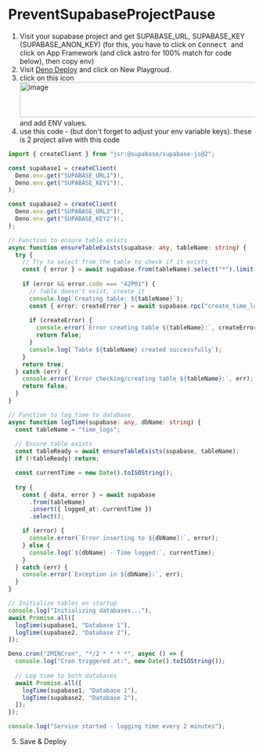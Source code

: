 # PreventSupabaseProjectPause

1. Visit your supabase project and get SUPABASE_URL, SUPABASE_KEY (SUPABASE_ANON_KEY)
(for this, you have to click on <kbd> Connect </kbd> and click on App Framework (and click astro for 100% match for code below), then copy env)
3. Visit [Deno Deploy](https://dash.deno.com/account/overview) and click on New Playgroud.
4. click on this icon  
<img width="538" height="72" alt="image" src="https://github.com/user-attachments/assets/e543d0b2-cca5-48d3-bd0d-4d53393d3087" /> and add ENV values. 
6. use this code - (but don't forget to adjust your env variable keys). these is 2 project alive with this code
```ts
import { createClient } from "jsr:@supabase/supabase-js@2";

const supabase1 = createClient(
  Deno.env.get("SUPABASE_URL1")!,
  Deno.env.get("SUPABASE_KEY1")!,
);

const supabase2 = createClient(
  Deno.env.get("SUPABASE_URL2")!,
  Deno.env.get("SUPABASE_KEY2")!,
);

// Function to ensure table exists
async function ensureTableExists(supabase: any, tableName: string) {
  try {
    // Try to select from the table to check if it exists
    const { error } = await supabase.from(tableName).select("*").limit(1);
    
    if (error && error.code === "42P01") {
      // Table doesn't exist, create it
      console.log(`Creating table: ${tableName}`);
      const { error: createError } = await supabase.rpc("create_time_logs_table");
      
      if (createError) {
        console.error(`Error creating table ${tableName}:`, createError);
        return false;
      }
      console.log(`Table ${tableName} created successfully`);
    }
    return true;
  } catch (err) {
    console.error(`Error checking/creating table ${tableName}:`, err);
    return false;
  }
}

// Function to log time to database
async function logTime(supabase: any, dbName: string) {
  const tableName = "time_logs";
  
  // Ensure table exists
  const tableReady = await ensureTableExists(supabase, tableName);
  if (!tableReady) return;

  const currentTime = new Date().toISOString();
  
  try {
    const { data, error } = await supabase
      .from(tableName)
      .insert({ logged_at: currentTime })
      .select();

    if (error) {
      console.error(`Error inserting to ${dbName}:`, error);
    } else {
      console.log(`${dbName} - Time logged:`, currentTime);
    }
  } catch (err) {
    console.error(`Exception in ${dbName}:`, err);
  }
}

// Initialize tables on startup
console.log("Initializing databases...");
await Promise.all([
  logTime(supabase1, "Database 1"),
  logTime(supabase2, "Database 2"),
]);

Deno.cron("2MINCron", "*/2 * * * *", async () => {
  console.log("Cron triggered at:", new Date().toISOString());
  
  // Log time to both databases
  await Promise.all([
    logTime(supabase1, "Database 1"),
    logTime(supabase2, "Database 2"),
  ]);
});

console.log("Service started - logging time every 2 minutes");
```
5. Save & Deploy
